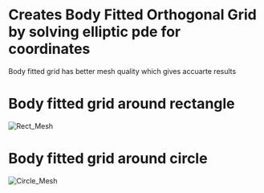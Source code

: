 # Creates Body Fitted Orthogonal Grid by solving elliptic pde for coordinates
Body fitted grid has better mesh quality which gives accuarte results <br/>

# Body fitted grid around rectangle
![Rect_Mesh](https://user-images.githubusercontent.com/68074795/101975936-8889e000-3c66-11eb-92c7-6bb6ba41684f.gif)

# Body fitted grid around circle
![Circle_Mesh](https://user-images.githubusercontent.com/68074795/101975927-62fcd680-3c66-11eb-97d8-e4dffbe002ae.gif)

